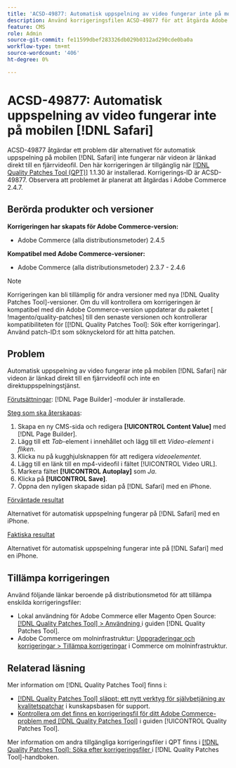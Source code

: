 ```yaml
---
title: 'ACSD-49877: Automatisk uppspelning av video fungerar inte på mobilen  [!DNL Safari]'
description: Använd korrigeringsfilen ACSD-49877 för att åtgärda Adobe Commerce-problemet där alternativet för automatisk uppspelning av video inte fungerar på mobilen [!DNL Safari] när videon är länkad direkt till en fjärrvideofil.
feature: CMS
role: Admin
source-git-commit: fe11599dbef283326db029b0312ad290cde0ba0a
workflow-type: tm+mt
source-wordcount: '406'
ht-degree: 0%

---
```


# ACSD-49877: Automatisk uppspelning av video fungerar inte på mobilen [!DNL Safari]

ACSD-49877 åtgärdar ett problem där alternativet för automatisk uppspelning på mobilen [!DNL Safari] inte fungerar när videon är länkad direkt till en fjärrvideofil. Den här korrigeringen är tillgänglig när [[!DNL Quality Patches Tool (QPT)]](https://experienceleague.adobe.com/sv/docs/commerce-knowledge-base/kb/announcements/commerce-announcements/magento-quality-patches-released-new-tool-to-self-serve-quality-patches) 1.1.30 är installerad. Korrigerings-ID är ACSD-49877. Observera att problemet är planerat att åtgärdas i Adobe Commerce 2.4.7.

## Berörda produkter och versioner

**Korrigeringen har skapats för Adobe Commerce-version:**

* Adobe Commerce (alla distributionsmetoder) 2.4.5

**Kompatibel med Adobe Commerce-versioner:**

* Adobe Commerce (alla distributionsmetoder) 2.3.7 - 2.4.6

>[!NOTE]
>
>Korrigeringen kan bli tillämplig för andra versioner med nya [!DNL Quality Patches Tool]-versioner. Om du vill kontrollera om korrigeringen är kompatibel med din Adobe Commerce-version uppdaterar du paketet [ !magento/quality-patches] till den senaste versionen och kontrollerar kompatibiliteten för [[!DNL Quality Patches Tool]: Sök efter korrigeringar]. Använd patch-ID:t som söknyckelord för att hitta patchen.

## Problem

Automatisk uppspelning av video fungerar inte på mobilen [!DNL Safari] när videon är länkad direkt till en fjärrvideofil och inte en direktuppspelningstjänst.

<u>Förutsättningar</u>:
[!DNL Page Builder] -moduler är installerade.

<u>Steg som ska återskapas</u>:

1. Skapa en ny CMS-sida och redigera **[!UICONTROL Content Value]** med [!DNL Page Builder].
1. Lägg till ett *Tab*-element i innehållet och lägg till ett *Video-element* i *fliken*.
1. Klicka nu på kugghjulsknappen för att redigera *videoelementet*.
1. Lägg till en länk till en mp4-videofil i fältet [!UICONTROL Video URL].
1. Markera fältet **[!UICONTROL Autoplay]** som *Ja*.
1. Klicka på **[!UICONTROL Save]**.
1. Öppna den nyligen skapade sidan på [!DNL Safari] med en iPhone.

<u>Förväntade resultat</u>

Alternativet för automatisk uppspelning fungerar på [!DNL Safari] med en iPhone.

<u>Faktiska resultat</u>

Alternativet för automatisk uppspelning fungerar inte på [!DNL Safari] med en iPhone.

## Tillämpa korrigeringen

Använd följande länkar beroende på distributionsmetod för att tillämpa enskilda korrigeringsfiler:

* Lokal användning för Adobe Commerce eller Magento Open Source: [[!DNL Quality Patches Tool] > Användning ](/help/tools/quality-patches-tool/usage.md) i guiden [!DNL Quality Patches Tool].
* Adobe Commerce om molninfrastruktur: [Uppgraderingar och korrigeringar > Tillämpa korrigeringar](https://experienceleague.adobe.com/docs/commerce-cloud-service/user-guide/develop/upgrade/apply-patches.html?lang=sv-SE) i Commerce om molninfrastruktur.

## Relaterad läsning

Mer information om [!DNL Quality Patches Tool] finns i:

* [[!DNL Quality Patches Tool] släppt: ett nytt verktyg för självbetjäning av kvalitetspatchar](https://experienceleague.adobe.com/sv/docs/commerce-knowledge-base/kb/announcements/commerce-announcements/magento-quality-patches-released-new-tool-to-self-serve-quality-patches) i kunskapsbasen för support.
* [Kontrollera om det finns en korrigeringsfil för ditt Adobe Commerce-problem med  [!DNL Quality Patches Tool]](/help/tools/quality-patches-tool/patches-available-in-qpt/check-patch-for-magento-issue-with-magento-quality-patches.md) i guiden [!UICONTROL Quality Patches Tool].


Mer information om andra tillgängliga korrigeringsfiler i QPT finns i [[!DNL Quality Patches Tool]: Söka efter korrigeringsfiler ](https://experienceleague.adobe.com/tools/commerce-quality-patches/index.html?lang=sv-SE) i [!DNL Quality Patches Tool]-handboken.
